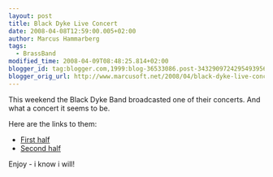 ```yaml
---
layout: post
title: Black Dyke Live Concert
date: 2008-04-08T12:59:00.005+02:00
author: Marcus Hammarberg
tags:
  - BrassBand
modified_time: 2008-04-09T08:48:25.814+02:00
blogger_id: tag:blogger.com,1999:blog-36533086.post-3432909724295493956
blogger_orig_url: http://www.marcusoft.net/2008/04/black-dyke-live-concert.html
---
```


This
weekend the Black Dyke Band broadcasted one of their concerts. And what
a concert it seems to be.

Here are the links to them:

-   [First half](http://video-2.leedsmet.ac.uk/view.aspx?ID=1165)
-   [Second half](http://video-2.leedsmet.ac.uk/View.aspx?ID=1169)

Enjoy - i know i will!
